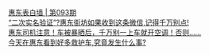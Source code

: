   
[惠东表白墙 | 第093期](http://www.dianyue.me/archives/101/6kkot2kl9ltmp87t/)  
[“二次实名验证”?惠东街坊如果收到这条微信,记得千万别点!](http://www.dianyue.me/archives/016/ei3yg2x96wbw912g/)  
[惠东司机注意！车被暴晒后，千万别一上车就开空调！否则……](http://www.dianyue.me/archives/677/mlki48ox9e3m338q/)  
[今天在惠东看到好多救护车,究竟发生什么事?](http://www.dianyue.me/archives/168/vz7kqlwl32qwc1jx/)